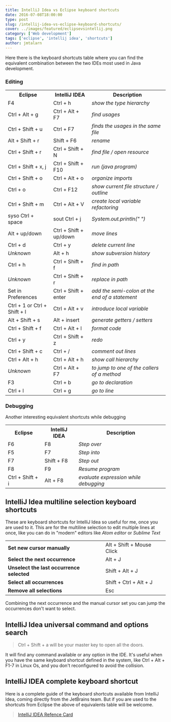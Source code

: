 ```yaml
---
title: IntelliJ Idea vs Eclipse keyboard shortcuts
date: 2016-07-08T18:00:00
type: post
slug: /intellij-idea-vs-eclipse-keyboard-shortcuts/
cover: ../images/featured/eclipsevsintellij.png
category: ['Web development']
tags: ['eclipse', 'intellij idea', 'shortcuts']
author: jmtalarn
---
```

Here there is the keyboard shortcuts table where you can find the equivalent combination between the two IDEs most used in Java development.<!--more-->
<h3 id="editing">Editing</h3>
<table>
<tr>
<th>Eclipse</th>
<th>IntelliJ IDEA</th>
<th>Description</th>
</tr>
<tr>
<td>F4</td>
<td>Ctrl + h</td>
<td><i>show the type hierarchy</i></td>
</tr>
<tr>
<td>Ctrl + Alt + g</td>
<td>Ctrl + Alt + F7</td>
<td><i>find usages</i></td>
</tr>
<tr>
<td>Ctrl + Shift + u</td>
<td>Ctrl + F7</td>
<td><i>finds the usages in the same file</i></td>
</tr>
<tr>
<td>Alt + Shift + r</td>
<td>Shift + F6</td>
<td><i>rename</i></td>
</tr>
<tr>
<td>Ctrl + Shift + r</td>
<td>Ctrl + Shift + N</td>
<td><i>find file / open resource</i></td>
</tr>
<tr>
<td>Ctrl + Shift + x, j</td>
<td>Ctrl + Shift + F10</td>
<td><i>run (java program)</i></td>
</tr>
<tr>
<td>Ctrl + Shift + o</td>
<td>Ctrl + Alt + o</td>
<td><i>organize imports</i></td>
</tr>
<tr>
<td>Ctrl + o</td>
<td>Ctrl + F12</td>
<td><i>show current file structure / outline</i></td>
</tr>
<tr>
<td>Ctrl + Shift + m</td>
<td>Ctrl + Alt + V</td>
<td><i>create local variable refactoring</i></td>
</tr>
<tr>
<td>syso Ctrl + space</td>
<td>sout Ctrl + j</td>
<td><i>System.out.println(" ")</i></td>
</tr>
<tr>
<td>Alt + up/down</td>
<td>Ctrl + Shift + up/down</td>
<td><i>move lines</i></td>
</tr>
<tr>
<td>Ctrl + d</td>
<td>Ctrl + y</td>
<td><i>delete current line</i></td>
</tr>
<tr>
<td><i>Unknown</i></td>
<td>Alt + h</td>
<td><i>show subversion history</i></td>
</tr>
<tr>
<td>Ctrl + h</td>
<td>Ctrl + Shift + f</td>
<td><i>find in path</i></td>
</tr>
<tr>
<td><i>Unknown</i></td>
<td>Ctrl + Shift + r</td>
<td><i>replace in path</i></td>
</tr>
<tr>
<td>Set in Preferences</td>
<td>Ctrl + Shift + enter</td>
<td><i>add the semi-colon at the end of a statement</i></td>
</tr>
<tr>
<td>Ctrl + 1 or Ctrl + Shift + l</td>
<td>Ctrl + Alt + v</td>
<td><i>introduce local variable</i></td>
</tr>
<tr>
<td>Alt + Shift + s</td>
<td>Alt + insert</td>
<td><i>generate getters / setters</i></td>
</tr>
<tr>
<td>Ctrl + Shift + f</td>
<td>Ctrl + Alt + l</td>
<td><i>format code</i></td>
</tr>
<tr>
<td>Ctrl + y</td>
<td>Ctrl + Shift + z</td>
<td><i>redo</i></td>
</tr>
<tr>
<td>Ctrl + Shift + c</td>
<td>Ctrl + /</td>
<td><i>comment out lines </i></td>
</tr>
<tr>
<td>Ctrl + Alt + h</td>
<td>Ctrl + Alt + h</td>
<td><i>show call hierarchy</i></td>
</tr>
<tr>
<td><i>Unknown</i></td>
<td>Ctrl + Alt + F7</td>
<td><i>to jump to one of the callers of a method</i></td>
</tr>
<tr>
<td>F3</td>
<td>Ctrl + b</td>
<td><i>go to declaration</i></td>
</tr>
<tr>
<td>Ctrl + l</td>
<td>Ctrl + g</td>
<td><i>go to line</i></td>
</tr>
</table>
<h3 id="debugging">Debugging</h3>
<p>Another interesting equivalent shortcuts while debugging</p>
<table>
<tr>
<th>Eclipse</th>
<th>IntelliJ IDEA</th>
<th>Description</th>
</tr>
<tr>
<td>F6</td>
<td>F8</td>
<td><i>Step over</i></td>
</tr>
<tr>
<td>F5</td>
<td>F7</td>
<td><i>Step into</i></td>
</tr>
<tr>
<td>F7</td>
<td>Shift + F8</td>
<td><i>Step out</i></td>
</tr>
<tr>
<td>F8</td>
<td>F9</td>
<td><i>Resume program</i></td>
</tr>
<tr>
<td>Ctrl + Shift + i</td>
<td>Alt + F8</td>
<td><i>evaluate expression while debugging</i></td>
</tr>
</table>
<h2 id="intellijideamultilineselectionkeyboardshortcuts">IntelliJ Idea multiline selection keyboard shortcuts</h2>
<p>These are keyboard shortcuts for IntelliJ Idea so useful for me, once you are used to it. This are for the multiline selection to edit multiple lines at once, like you can do in "modern" editors like <em>Atom editor</em> or <em>Sublime Text</em></p>
<table>
<tr>
<td><strong>Set new cursor manually</strong></td>
<td>Alt + Shift + Mouse Click </td>
</tr>
<tr>
<td><strong>Select the next occurrence</strong></td>
<td> Alt + J </td>
</tr>
<tr>
<td><strong>Unselect the last occurrence selected</strong></td>
<td> Shift + Alt + J</td>
</tr>
<tr>
<td><strong>Select all occurrences</strong></td>
<td> Shift + Ctrl + Alt + J </td>
</tr>
<tr>
<td><strong>Remove all selections</strong></td>
<td> Esc</td>
</tr>
</table>
<p>Combining the next occurrence and the manual cursor set you can jump the occurrences don't want to select. </p>
<h2 id="intellijideauniversalcommandandoptionssearch">IntelliJ Idea universal command and options search</h2>
<blockquote>
<p>Ctrl + Shift + a will be your master key to open all the doors. </p>
</blockquote>
<p>It will find any command available or any option in the IDE. It's useful when you have the same keyboard shortcut defined in the system, like Ctrl + Alt + F1-7 in Linux Os, and you don't reconfigured to avoid the collision.</p>
<h2 id="intellijideacompletekeyboardshortcut">IntelliJ IDEA complete keyboard shortcut</h2>
<p>Here is a complete guide of the keyboard shortcuts available from IntelliJ Idea, coming directly from the JetBrains team. But if you are used to the shortcuts from Eclipse the above of equivalents table will be welcome.  </p>
<blockquote>
<p><a href="https://resources.jetbrains.com/images/products/intellij-idea/IntelliJIDEA_ReferenceCard.pdf">IntelliJ IDEA Refence Card</a></p>
</blockquote>
